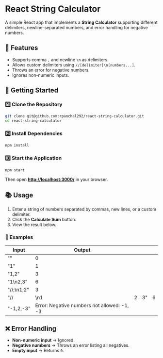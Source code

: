 # React String Calculator

A simple React app that implements a **String Calculator** supporting different delimiters, newline-separated numbers, and error handling for negative numbers.

## 📌 Features

- Supports comma `,` and newline `\n` as delimiters.
- Allows custom delimiters using `//[delimiter]\n[numbers...]`.
- Throws an error for negative numbers.
- Ignores non-numeric inputs.

## 🚀 Getting Started

### 1️⃣ Clone the Repository

```sh
git clone git@github.com:rpanchal292/react-string-calculator.git
cd react-string-calculator
```

### 2️⃣ Install Dependencies

```sh
npm install
```

### 3️⃣ Start the Application

```sh
npm start
```

Then open **[http://localhost:3000/](http://localhost:3000/)** in your browser.

## 📚 Usage

1. Enter a string of numbers separated by commas, new lines, or a custom delimiter.
2. Click the **Calculate Sum** button.
3. View the result below.

### 🔹 Examples

| Input      | Output                                      |   |    |   |
| ---------- | ------------------------------------------- | - | -- | - |
| ""         | 0                                           |   |    |   |
| "1"        | 1                                           |   |    |   |
| "1,2"      | 3                                           |   |    |   |
| "1\n2,3"   | 6                                           |   |    |   |
| "//;\n1;2" | 3                                           |   |    |   |
| "//        | \n1                                         | 2 | 3" | 6 |
| "-1,2,-3"  | Error: Negative numbers not allowed: -1, -3 |   |    |   |

## ❌ Error Handling

- **Non-numeric input** → Ignored.
- **Negative numbers** → Throws an error listing all negatives.
- **Empty input** → Returns `0`.